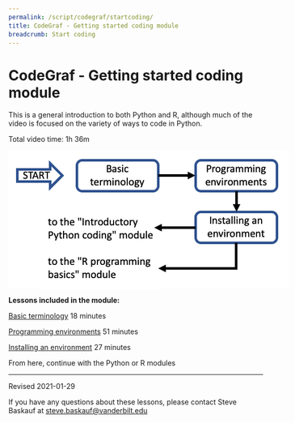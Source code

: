 ```yaml
---
permalink: /script/codegraf/startcoding/
title: CodeGraf - Getting started coding module
breadcrumb: Start coding
---
```


# CodeGraf - Getting started coding module

This is a general introduction to both Python and R, although much of the video is focused on the variety of ways to code in Python. 

Total video time: 1h 36m

<!-- Save for Web Slices (getstart.psd) -->
<div style="position:relative; left:0px; top:0px; width:554px; height:273px;">
	<div style="position:absolute; left:0px; top:0px; width:554px; height:19px;">
		<img src="images/getstart_01.gif" width="554" height="19" alt="">
	</div>
	<div style="position:absolute; left:0px; top:19px; width:16px; height:254px;">
		<img src="images/getstart_02.gif" width="16" height="254" alt="">
	</div>
	<div style="position:absolute; left:16px; top:19px; width:91px; height:63px;">
		<a href="../001"
			onmouseover="window.status='begin the module';  return true;"
			onmouseout="window.status='';  return true;">
			<img src="images/getstart_03.gif" width="91" height="63" border="0" alt="begin the module"></a>
	</div>
	<div style="position:absolute; left:107px; top:19px; width:24px; height:103px;">
		<img src="images/getstart_04.gif" width="24" height="103" alt="">
	</div>
	<div style="position:absolute; left:131px; top:19px; width:166px; height:63px;">
		<a href="../001"
			onmouseover="window.status='basic terminology lesson';  return true;"
			onmouseout="window.status='';  return true;">
			<img src="images/getstart_05.gif" width="166" height="63" border="0" alt="basic terminology lesson"></a>
	</div>
	<div style="position:absolute; left:297px; top:19px; width:74px; height:254px;">
		<img src="images/getstart_06.gif" width="74" height="254" alt="">
	</div>
	<div style="position:absolute; left:371px; top:19px; width:161px; height:63px;">
		<a href="../002"
			onmouseover="window.status='programming environment lesson';  return true;"
			onmouseout="window.status='';  return true;">
			<img src="images/getstart_07.gif" width="161" height="63" border="0" alt="programming environment lesson"></a>
	</div>
	<div style="position:absolute; left:532px; top:19px; width:22px; height:254px;">
		<img src="images/getstart_08.gif" width="22" height="254" alt="">
	</div>
	<div style="position:absolute; left:16px; top:82px; width:91px; height:40px;">
		<img src="images/getstart_09.gif" width="91" height="40" alt="">
	</div>
	<div style="position:absolute; left:131px; top:82px; width:166px; height:40px;">
		<img src="images/getstart_10.gif" width="166" height="40" alt="">
	</div>
	<div style="position:absolute; left:371px; top:82px; width:161px; height:40px;">
		<img src="images/getstart_11.gif" width="161" height="40" alt="">
	</div>
	<div style="position:absolute; left:16px; top:122px; width:46px; height:151px;">
		<img src="images/getstart_12.gif" width="46" height="151" alt="">
	</div>
	<div style="position:absolute; left:62px; top:122px; width:235px; height:61px;">
		<a href="../python"
			onmouseover="window.status='Introductory Python coding module';  return true;"
			onmouseout="window.status='';  return true;">
			<img src="images/getstart_13.gif" width="235" height="61" border="0" alt="Introductory Python coding module"></a>
	</div>
	<div style="position:absolute; left:371px; top:122px; width:161px; height:61px;">
		<a href="../003"
			onmouseover="window.status='installing an environment';  return true;"
			onmouseout="window.status='';  return true;">
			<img src="images/getstart_14.gif" width="161" height="61" border="0" alt="installing an environment"></a>
	</div>
	<div style="position:absolute; left:62px; top:183px; width:235px; height:23px;">
		<img src="images/getstart_15.gif" width="235" height="23" alt="">
	</div>
	<div style="position:absolute; left:371px; top:183px; width:161px; height:90px;">
		<img src="images/getstart_16.gif" width="161" height="90" alt="">
	</div>
	<div style="position:absolute; left:62px; top:206px; width:235px; height:54px;">
		<a href="../r"
			onmouseover="window.status='R programming basics module';  return true;"
			onmouseout="window.status='';  return true;">
			<img src="images/getstart_17.gif" width="235" height="54" border="0" alt="R programming basics module"></a>
	</div>
	<div style="position:absolute; left:62px; top:260px; width:235px; height:13px;">
		<img src="images/getstart_18.gif" width="235" height="13" alt="">
	</div>
</div>
<!-- End Save for Web Slices -->

**Lessons included in the module:**

[Basic terminology](../001) 18 minutes

[Programming environments](../002) 51 minutes

[Installing an environment](../003) 27 minutes

From here, continue with the Python or R modules


----

Revised 2021-01-29

If you have any questions about these lessons, please contact Steve Baskauf at [steve.baskauf@vanderbilt.edu](mailto:steve.baskauf@vanderbilt.edu)

